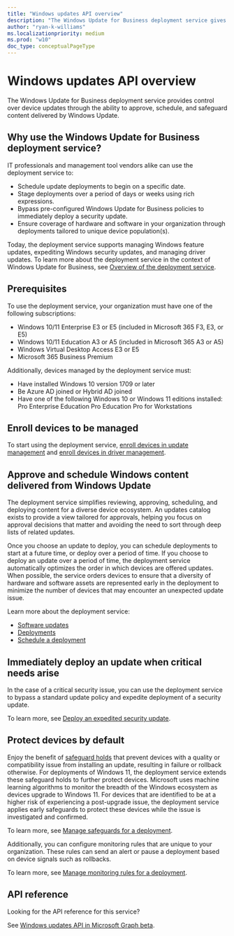 ```yaml
---
title: "Windows updates API overview"
description: "The Windows Update for Business deployment service gives control to your organization over the updates offered to your devices."
author: "ryan-k-williams"
ms.localizationpriority: medium
ms.prod: "w10"
doc_type: conceptualPageType
---
```


# Windows updates API overview

The Windows Update for Business deployment service provides control over device updates through the ability to approve, schedule, and safeguard content delivered by Windows Update.

## Why use the Windows Update for Business deployment service?

IT professionals and management tool vendors alike can use the deployment service to:
* Schedule update deployments to begin on a specific date.
* Stage deployments over a period of days or weeks using rich expressions.
* Bypass pre-configured Windows Update for Business policies to immediately deploy a security update.
* Ensure coverage of hardware and software in your organization through deployments tailored to unique device population(s).

Today, the deployment service supports managing Windows feature updates, expediting Windows security updates, and managing driver updates. To learn more about the deployment service in the context of Windows Update for Business, see [Overview of the deployment service](/windows/deployment/update/deployment-service-overview).

## Prerequisites

To use the deployment service, your organization must have one of the following subscriptions:
* Windows 10/11 Enterprise E3 or E5 (included in Microsoft 365 F3, E3, or E5)
* Windows 10/11 Education A3 or A5 (included in Microsoft 365 A3 or A5)
* Windows Virtual Desktop Access E3 or E5
* Microsoft 365 Business Premium

Additionally, devices managed by the deployment service must:
* Have installed Windows 10 version 1709 or later
* Be Azure AD joined or Hybrid AD joined
* Have one of the following Windows 10 or Windows 11 editions installed:
    Pro
    Enterprise
    Education
    Pro Education
    Pro for Workstations

## Enroll devices to be managed

To start using the deployment service, [enroll devices in update management](windowsupdates-enroll.md) and [enroll devices in driver management](windowsupdates-manage-driver-updates#Step-1:-Enroll-devices-in-driver-management).

## Approve and schedule Windows content delivered from Windows Update

The deployment service simplifies reviewing, approving, scheduling, and deploying content for a diverse device ecosystem. An updates catalog exists to provide a view tailored for approvals, helping you focus on approval decisions that matter and avoiding the need to sort through deep lists of related updates.

Once you choose an update to deploy, you can schedule deployments to start at a future time, or deploy over a period of time. If you choose to deploy an update over a period of time, the deployment service automatically optimizes the order in which devices are offered updates. When possible, the service orders devices to ensure that a diversity of hardware and software assets are represented early in the deployment to minimize the number of devices that may encounter an unexpected update issue. 

Learn more about the deployment service:
* [Software updates](windowsupdates-software-updates.md)
* [Deployments](windowsupdates-deployments.md)
* [Schedule a deployment](windowsupdates-schedule-deployment.md)

## Immediately deploy an update when critical needs arise

In the case of a critical security issue, you can use the deployment service to bypass a standard update policy and expedite deployment of a security update.

To learn more, see [Deploy an expedited security update](windowsupdates-deploy-expedited-update.md).

## Protect devices by default

Enjoy the benefit of [safeguard holds](/windows/deployment/update/safeguard-holds) that prevent devices with a quality or compatibility issue from installing an update, resulting in failure or rollback otherwise. For deployments of Windows 11, the deployment service extends these safeguard holds to further protect devices. Microsoft uses machine learning algorithms to monitor the breadth of the Windows ecosystem as devices upgrade to Windows 11. For devices that are identified to be at a higher risk of experiencing a post-upgrade issue, the deployment service applies early safeguards to protect these devices while the issue is investigated and confirmed.

To learn more, see [Manage safeguards for a deployment](windowsupdates-manage-safeguards.md).

Additionally, you can configure monitoring rules that are unique to your organization. These rules can send an alert or pause a deployment based on device signals such as rollbacks.

To learn more, see [Manage monitoring rules for a deployment](windowsupdates-manage-monitoring-rules.md).

## API reference

Looking for the API reference for this service?

See [Windows updates API in Microsoft Graph beta](/graph/api/resources/adminwindowsupdates?view=graph-rest-beta&preserve-view=true).
